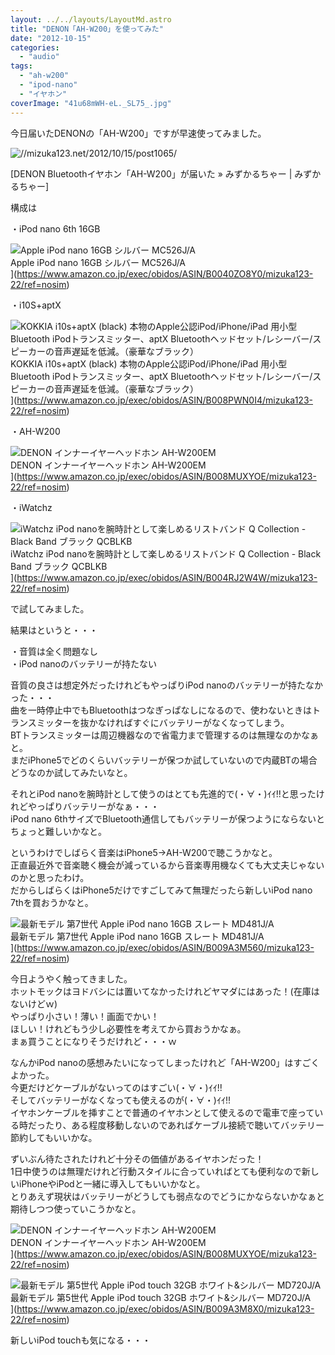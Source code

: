 ```yaml
---
layout: ../../layouts/LayoutMd.astro
title: "DENON「AH-W200」を使ってみた"
date: "2012-10-15"
categories: 
  - "audio"
tags: 
  - "ah-w200"
  - "ipod-nano"
  - "イヤホン"
coverImage: "41u68mWH-eL._SL75_.jpg"
---
```


今日届いたDENONの「AH-W200」ですが早速使ってみました。

![//mizuka123.net/2012/10/15/post1065/](http://capture.heartrails.com/200x200/cool/1350289400318?//mizuka123.net/2012/10/15/post1065/ "DENON Bluetoothイヤホン「AH-W200」が届いた » みずかるちゃー | みずかるちゃー")


[DENON Bluetoothイヤホン「AH-W200」が届いた » みずかるちゃー | みずかるちゃー]

構成は

・iPod nano 6th 16GB

![Apple iPod nano 16GB シルバー MC526J/A](/archive/images/41u68mWH-eL._SL75_.jpg)  
Apple iPod nano 16GB シルバー MC526J/A  
](https://www.amazon.co.jp/exec/obidos/ASIN/B0040ZO8Y0/mizuka123-22/ref=nosim)

・i10S+aptX

![KOKKIA i10s+aptX (black) 本物のApple公認iPod/iPhone/iPad 用小型Bluetooth iPodトランスミッター、aptX Bluetoothヘッドセット/レシーバー/スピーカーの音声遅延を低減。（豪華なブラック）](/archive/images/418mG-xfOzL._SL75_.jpg)  
KOKKIA i10s+aptX (black) 本物のApple公認iPod/iPhone/iPad 用小型Bluetooth iPodトランスミッター、aptX Bluetoothヘッドセット/レシーバー/スピーカーの音声遅延を低減。（豪華なブラック）  
](https://www.amazon.co.jp/exec/obidos/ASIN/B008PWN0I4/mizuka123-22/ref=nosim)

・AH-W200

![DENON インナーイヤーヘッドホン AH-W200EM](/archive/images/413IQSbcFhL._SL75_.jpg)  
DENON インナーイヤーヘッドホン AH-W200EM  
](https://www.amazon.co.jp/exec/obidos/ASIN/B008MUXYOE/mizuka123-22/ref=nosim)

・iWatchz

![iWatchz iPod nanoを腕時計として楽しめるリストバンド Q Collection - Black Band ブラック QCBLKB](/archive/images/31le%2BoTkcJL._SL75_.jpg)  
iWatchz iPod nanoを腕時計として楽しめるリストバンド Q Collection - Black Band ブラック QCBLKB  
](https://www.amazon.co.jp/exec/obidos/ASIN/B004RJ2W4W/mizuka123-22/ref=nosim)

で試してみました。

結果はというと・・・

・音質は全く問題なし  
・iPod nanoのバッテリーが持たない

音質の良さは想定外だったけれどもやっぱりiPod nanoのバッテリーが持たなかった・・・  
曲を一時停止中でもBluetoothはつなぎっぱなしになるので、使わないときはトランスミッターを抜かなければすぐにバッテリーがなくなってしまう。  
BTトランスミッターは周辺機器なので省電力まで管理するのは無理なのかなぁと。  
まだiPhone5でどのくらいバッテリーが保つか試していないので内蔵BTの場合どうなのか試してみたいなと。

それとiPod nanoを腕時計として使うのはとても先進的で(・∀・)ｲｲ!!と思ったけれどやっぱりバッテリーがなぁ・・・  
iPod nano 6thサイズでBluetooth通信してもバッテリーが保つようにならないとちょっと難しいかなと。

というわけでしばらく音楽はiPhone5→AH-W200で聴こうかなと。  
正直最近外で音楽聴く機会が減っているから音楽専用機なくても大丈夫じゃないのかと思ったわけ。  
だからしばらくはiPhone5だけですごしてみて無理だったら新しいiPod nano 7thを買おうかなと。

![最新モデル 第7世代 Apple iPod nano 16GB スレート MD481J/A](/archive/images/31ze45HVNIL._SL75_.jpg)  
最新モデル 第7世代 Apple iPod nano 16GB スレート MD481J/A  
](https://www.amazon.co.jp/exec/obidos/ASIN/B009A3M560/mizuka123-22/ref=nosim)

今日ようやく触ってきました。  
ホットモックはヨドバシには置いてなかったけれどヤマダにはあった！(在庫はないけどｗ)  
やっぱり小さい！薄い！画面でかい！  
ほしい！けれどもう少し必要性を考えてから買おうかなぁ。  
まぁ買うことになりそうだけれど・・・ｗ

なんかiPod nanoの感想みたいになってしまったけれど「AH-W200」はすごくよかった。  
今更だけどケーブルがないってのはすごい(・∀・)ｲｲ!!  
そしてバッテリーがなくなっても使えるのが(・∀・)ｲｲ!!  
イヤホンケーブルを挿すことで普通のイヤホンとして使えるので電車で座っている時だったり、ある程度移動しないのであればケーブル接続で聴いてバッテリー節約してもいいかな。

ずいぶん待たされたけれど十分その価値があるイヤホンだった！  
1日中使うのは無理だけれど行動スタイルに合っていればとても便利なので新しいiPhoneやiPodと一緒に導入してもいいかなと。  
とりあえず現状はバッテリーがどうしても弱点なのでどうにかならないかなぁと期待しつつ使っていこうかなと。

![DENON インナーイヤーヘッドホン AH-W200EM](/archive/images/413IQSbcFhL._SL75_.jpg)  
DENON インナーイヤーヘッドホン AH-W200EM  
](https://www.amazon.co.jp/exec/obidos/ASIN/B008MUXYOE/mizuka123-22/ref=nosim)

![最新モデル 第5世代 Apple iPod touch 32GB ホワイト&シルバー MD720J/A](/archive/images/41SDezQFo0L._SL75_.jpg)  
最新モデル 第5世代 Apple iPod touch 32GB ホワイト&シルバー MD720J/A  
](https://www.amazon.co.jp/exec/obidos/ASIN/B009A3M8X0/mizuka123-22/ref=nosim)

新しいiPod touchも気になる・・・
